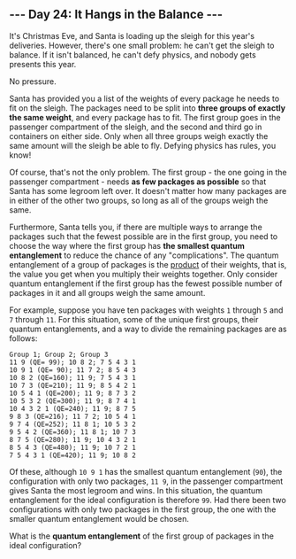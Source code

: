 ## --- Day 24: It Hangs in the Balance ---

It's Christmas Eve, and Santa is loading up the sleigh for this year's deliveries. However, there's one small problem: he can't get the sleigh to balance. If it isn't balanced, he can't defy physics, and nobody gets presents this year.

No pressure.

Santa has provided you a list of the weights of every package he needs to fit on the sleigh. The packages need to be split into __three groups of exactly the same weight__, and every package has to fit. The first group goes in the passenger compartment of the sleigh, and the second and third go in containers on either side. Only when all three groups weigh exactly the same amount will the sleigh be able to fly. Defying physics has rules, you know!

Of course, that's not the only problem. The first group - the one going in the passenger compartment - needs __as few packages as possible__ so that Santa has some legroom left over. It doesn't matter how many packages are in either of the other two groups, so long as all of the groups weigh the same.

Furthermore, Santa tells you, if there are multiple ways to arrange the packages such that the fewest possible are in the first group, you need to choose the way where the first group has __the smallest quantum entanglement__ to reduce the chance of any "complications". The quantum entanglement of a group of packages is the [product](https://en.wikipedia.org/wiki/Product__%28mathematics%29) of their weights, that is, the value you get when you multiply their weights together. Only consider quantum entanglement if the first group has the fewest possible number of packages in it and all groups weigh the same amount.

For example, suppose you have ten packages with weights `1` through `5` and `7` through `11`. For this situation, some of the unique first groups, their quantum entanglements, and a way to divide the remaining packages are as follows:

```
Group 1; Group 2; Group 3
11 9 (QE= 99); 10 8 2; 7 5 4 3 1
10 9 1 (QE= 90); 11 7 2; 8 5 4 3
10 8 2 (QE=160); 11 9; 7 5 4 3 1
10 7 3 (QE=210); 11 9; 8 5 4 2 1
10 5 4 1 (QE=200); 11 9; 8 7 3 2
10 5 3 2 (QE=300); 11 9; 8 7 4 1
10 4 3 2 1 (QE=240); 11 9; 8 7 5
9 8 3 (QE=216); 11 7 2; 10 5 4 1
9 7 4 (QE=252); 11 8 1; 10 5 3 2
9 5 4 2 (QE=360); 11 8 1; 10 7 3
8 7 5 (QE=280); 11 9; 10 4 3 2 1
8 5 4 3 (QE=480); 11 9; 10 7 2 1
7 5 4 3 1 (QE=420); 11 9; 10 8 2
```

Of these, although `10 9 1` has the smallest quantum entanglement (`90`), the configuration with only two packages, `11 9`, in the passenger compartment gives Santa the most legroom and wins. In this situation, the quantum entanglement for the ideal configuration is therefore `99`. Had there been two configurations with only two packages in the first group, the one with the smaller quantum entanglement would be chosen.

What is the __quantum entanglement__ of the first group of packages in the ideal configuration?

